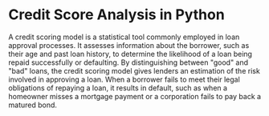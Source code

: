 # Credit Score Analysis in Python

A credit scoring model is a statistical tool commonly employed in loan approval processes. It assesses information about the borrower, such as their age and past loan history, to determine the likelihood of a loan being repaid successfully or defaulting. By distinguishing between "good" and "bad" loans, the credit scoring model gives lenders an estimation of the risk involved in approving a loan. When a borrower fails to meet their legal obligations of repaying a loan, it results in default, such as when a homeowner misses a mortgage payment or a corporation fails to pay back a matured bond.
